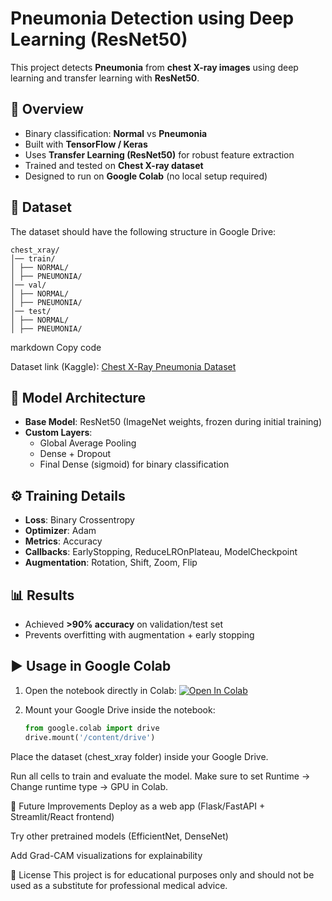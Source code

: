 # Pneumonia Detection using Deep Learning (ResNet50)

This project detects **Pneumonia** from **chest X-ray images** using deep learning and transfer learning with **ResNet50**.

## 🚀 Overview
- Binary classification: **Normal** vs **Pneumonia**
- Built with **TensorFlow / Keras**
- Uses **Transfer Learning (ResNet50)** for robust feature extraction
- Trained and tested on **Chest X-ray dataset**
- Designed to run on **Google Colab** (no local setup required)

## 📂 Dataset
The dataset should have the following structure in Google Drive:
```
chest_xray/
│── train/
│ ├── NORMAL/
│ ├── PNEUMONIA/
│── val/
│ ├── NORMAL/
│ ├── PNEUMONIA/
│── test/
│ ├── NORMAL/
│ ├── PNEUMONIA/
```

markdown
Copy code

Dataset link (Kaggle): [Chest X-Ray Pneumonia Dataset](https://www.kaggle.com/paultimothymooney/chest-xray-pneumonia)

## 🧠 Model Architecture
- **Base Model**: ResNet50 (ImageNet weights, frozen during initial training)
- **Custom Layers**:
  - Global Average Pooling
  - Dense + Dropout
  - Final Dense (sigmoid) for binary classification

## ⚙️ Training Details
- **Loss**: Binary Crossentropy  
- **Optimizer**: Adam  
- **Metrics**: Accuracy  
- **Callbacks**: EarlyStopping, ReduceLROnPlateau, ModelCheckpoint  
- **Augmentation**: Rotation, Shift, Zoom, Flip  

## 📊 Results
- Achieved **>90% accuracy** on validation/test set
- Prevents overfitting with augmentation + early stopping

## ▶️ Usage in Google Colab
1. Open the notebook directly in Colab:
   [![Open In Colab](https://colab.research.google.com/assets/colab-badge.svg)](https://colab.research.google.com/github/samarthnayak04/MedLegit/blob/ai_models/pneumonia_detection.ipynb)

2. Mount your Google Drive inside the notebook:
   ```python
   from google.colab import drive
   drive.mount('/content/drive')
Place the dataset (chest_xray folder) inside your Google Drive.

Run all cells to train and evaluate the model.
Make sure to set Runtime → Change runtime type → GPU in Colab.

📌 Future Improvements
Deploy as a web app (Flask/FastAPI + Streamlit/React frontend)

Try other pretrained models (EfficientNet, DenseNet)

Add Grad-CAM visualizations for explainability

📜 License
This project is for educational purposes only and should not be used as a substitute for professional medical advice.


